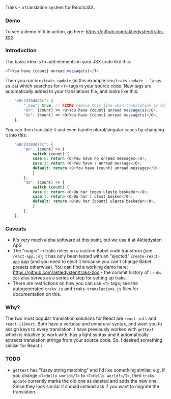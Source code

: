 Traks - a translation system for React/JSX.

### Demo

To see a demo of it in action, go here: https://github.com/aktiedysten/traks-zoo


### Introduction
The basic idea is to add elements in your JSX code like this:
```js
<T>You have {count} unread message(s)</T>
```

Then you run `bin/traks update` (in this example `bin/traks update --langs en,da`) which searches for `<T>` tags in your source code.
New tags are automatically added to your translations file, and looks like this:

```js
	"e8c2410dd77c": {
		"_new": true, // FIXME remove this line when translation is done
		"en": (count) => <O>You have {count} unread message(s)</O>,
		"da": (count) => <O>You have {count} unread message(s)</O>,
	},
```

You can then translate it and even handle plural/singular cases by changing it into this:
```js
	"e8c2410dd77c": {
		"en": (count) => {
			switch (count) {
			case 0: return <O>You have no unread messages</O>;
			case 1: return <O>You have 1 unread message</O>;
			default: return <O>You have {count} unread messages</O>;
			}
		},
		"da": (count) => {
			switch (count) {
			case 0: return <O>Du har ingen ulæste beskeder</O>;
			case 1: return <O>Du har 1 ulæst besked</O>;
			default: return <O>Du har {count} ulæste beskeder</O>;
			}
		},
	},
```

### Caveats
 - It's very much alpha software at this point, but we use it at Aktiedysten ApS
 - The "magic" in traks relies on a custom Babel code transform (see `react-app.js`);
   it has only been tested with an "ejected" `create-react-app` app (and you need to eject it because
   you can't change Babel presets otherwise). You can find a working
   demo here: https://github.com/aktiedysten/traks-zoo - the commit history  of `traks-zoo`
   also serves as a series of step for setting up traks.
 - There are restrictions on how you can use `<T>` tags; see the autogenerated `traks.js` and
   `traks-translations.js` files for documentation on this.
   
### Why?

The two most popular translation solutions for React are `react-intl` and `react-i18next`.
Both have a verbose and unnatural syntax, and want you to assign keys to every translation.
I have previously worked with `gettext` which is intuitive to work with, has a light syntax and it automatically
extracts translation strings from your source code. So, I desired something similar for React.\

### TODO
 - `gettext` has "fuzzy string matching" and I'd like something similar, e.g. if you change `<T>Hello world</T>` to 
   `<T>Hello world!</T>`, then `traks update` currently marks the old one as deleted and adds the new one.
   Since they look similar it should instead ask if you want to migrate the translation.
  
 
